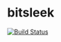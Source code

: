 # bitsleek

[![Build Status](https://travis-ci.com/vitor-alves/Bitsleek.svg?token=VpxRmB8PVztH3z7xNM7D&branch=experimental)](https://travis-ci.com/vitor-alves/Bitsleek) 

